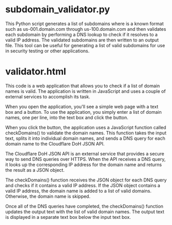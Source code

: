 # subdomain_validator.py

This Python script generates a list of subdomains where is a known format such as us-001.domain.com through us-100.domain.com and then validates each subdomain by performing a DNS lookup to check if it resolves to a valid IP address. The validated subdomains are then written to an output file. This tool can be useful for generating a list of valid subdomains for use in security testing or other applications.

# validator.html

This code is a web application that allows you to check if a list of domain names is valid. The application is written in JavaScript and uses a couple of external services to accomplish its task.

When you open the application, you'll see a simple web page with a text box and a button. To use the application, you simply enter a list of domain names, one per line, into the text box and click the button.

When you click the button, the application uses a JavaScript function called checkDomains() to validate the domain names. This function takes the input text, splits it into individual domain names, and sends a DNS query for each domain name to the Cloudflare DoH JSON API.

The Cloudflare DoH JSON API is an external service that provides a secure way to send DNS queries over HTTPS. When the API receives a DNS query, it looks up the corresponding IP address for the domain name and returns the result as a JSON object.

The checkDomains() function receives the JSON object for each DNS query and checks if it contains a valid IP address. If the JSON object contains a valid IP address, the domain name is added to a list of valid domains. Otherwise, the domain name is skipped.

Once all of the DNS queries have completed, the checkDomains() function updates the output text with the list of valid domain names. The output text is displayed in a separate text box below the input text box.

